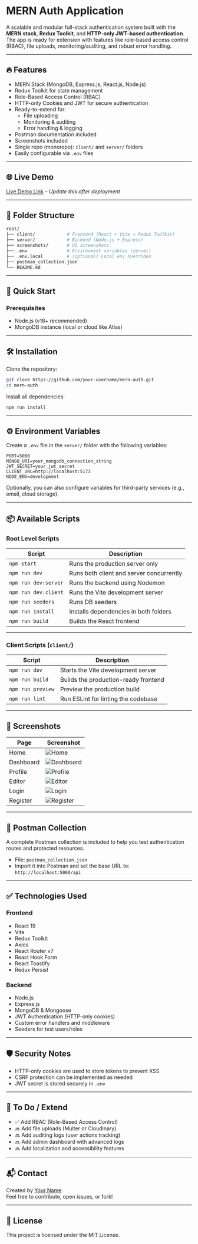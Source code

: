 # MERN Auth Application

A scalable and modular full-stack authentication system built with the **MERN stack**, **Redux Toolkit**, and **HTTP-only JWT-based authentication**. The app is ready for extension with features like role-based access control (RBAC), file uploads, monitoring/auditing, and robust error handling.

---

## 🔥 Features

- MERN Stack (MongoDB, Express.js, React.js, Node.js)
- Redux Toolkit for state management
- Role-Based Access Control (RBAC)
- HTTP-only Cookies and JWT for secure authentication
- Ready-to-extend for:
  - File uploading
  - Monitoring & auditing
  - Error handling & logging
- Postman documentation included
- Screenshots included
- Single repo (monorepo): `client/` and `server/` folders
- Easily configurable via `.env` files

---

## 🌐 Live Demo

[Live Demo Link](https://your-deployment-url.com) – _Update this after deployment_

---

## 📁 Folder Structure

```bash
root/
├── client/            # Frontend (React + Vite + Redux Toolkit)
├── server/            # Backend (Node.js + Express)
├── screenshots/       # UI screenshots
├── .env               # Environment variables (server)
├── .env.local         # (optional) Local env overrides
├── postman_collection.json
└── README.md
```

---

## 🚀 Quick Start

### Prerequisites

- Node.js (v18+ recommended)
- MongoDB instance (local or cloud like Atlas)

---

## 🛠️ Installation

Clone the repository:

```bash
git clone https://github.com/your-username/mern-auth.git
cd mern-auth
```

Install all dependencies:

```bash
npm run install
```

---

## ⚙️ Environment Variables

Create a `.env` file in the `server/` folder with the following variables:

```env
PORT=5000
MONGO_URI=your_mongodb_connection_string
JWT_SECRET=your_jwt_secret
CLIENT_URL=http://localhost:5173
NODE_ENV=development
```

Optionally, you can also configure variables for third-party services (e.g., email, cloud storage).

---

## 📦 Available Scripts

### Root Level Scripts

| Script               | Description                              |
| -------------------- | ---------------------------------------- |
| `npm start`          | Runs the production server only          |
| `npm run dev`        | Runs both client and server concurrently |
| `npm run dev:server` | Runs the backend using Nodemon           |
| `npm run dev:client` | Runs the Vite development server         |
| `npm run seeders`    | Runs DB seeders                          |
| `npm run install`    | Installs dependencies in both folders    |
| `npm run build`      | Builds the React frontend                |

---

### Client Scripts (`client/`)

| Script            | Description                          |
| ----------------- | ------------------------------------ |
| `npm run dev`     | Starts the Vite development server   |
| `npm run build`   | Builds the production-ready frontend |
| `npm run preview` | Preview the production build         |
| `npm run lint`    | Run ESLint for linting the codebase  |

---

## 📸 Screenshots

| Page      | Screenshot                                |
| --------- | ----------------------------------------- |
| Home      | ![Home](./screenshots/home.png)           |
| Dashboard | ![Dashboard](./screenshots/dashboard.png) |
| Profile   | ![Profile](./screenshots/profile.png)     |
| Editor    | ![Editor](./screenshots/editor.png)       |
| Login     | ![Login](./screenshots/login.png)         |
| Register  | ![Register](./screenshots/register.png)   |

---

## 🧪 Postman Collection

A complete Postman collection is included to help you test authentication routes and protected resources.

- File: `postman_collection.json`
- Import it into Postman and set the base URL to: `http://localhost:5000/api`

---

## ✅ Technologies Used

### Frontend

- React 19
- Vite
- Redux Toolkit
- Axios
- React Router v7
- React Hook Form
- React Toastify
- Redux Persist

### Backend

- Node.js
- Express.js
- MongoDB & Mongoose
- JWT Authentication (HTTP-only cookies)
- Custom error handlers and middleware
- Seeders for test users/roles

---

## 🛡️ Security Notes

- HTTP-only cookies are used to store tokens to prevent XSS
- CSRF protection can be implemented as needed
- JWT secret is stored securely in `.env`

---

## 📌 To Do / Extend

- ✅ Add RBAC (Role-Based Access Control)
- 🔜 Add file uploads (Multer or Cloudinary)
- 🔜 Add auditing logs (user actions tracking)
- 🔜 Add admin dashboard with advanced logs
- 🔜 Add localization and accessibility features

---

## 📬 Contact

Created by [Your Name](https://github.com/your-username).  
Feel free to contribute, open issues, or fork!

---

## 📝 License

This project is licensed under the MIT License.
